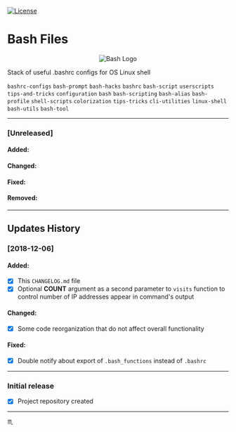 [![License](https://img.shields.io/badge/license-MIT-green.svg?style=flat)](https://github.com/tbaltrushaitis/bash-files/blob/master/LICENSE)

# Bash Files #

<p align="center">
  <img src="assets/img/bash-logo-web.png" alt="Bash Logo" />
</p>

Stack of useful .bashrc configs for OS Linux shell

`bashrc-configs` `bash-prompt` `bash-hacks` `bashrc` `bash-script` `userscripts` `tips-and-tricks` `configuration` `bash` `bash-scripting` `bash-alias` `bash-profile` `shell-scripts` `colorization` `tips-tricks` `cli-utilities` `linux-shell` `bash-utils` `bash-tool`

---

### [Unreleased] ###

#### Added: ####
#### Changed: ####
#### Fixed: ####
#### Removed: ####

---

## Updates History ##

### [2018-12-06] ###
#### Added: ####
- [x] This `CHANGELOG.md` file
- [x] Optional **COUNT** argument as a second parameter to `visits` function to control number of IP addresses appear in command's output

#### Changed: ####
- [x] Some code reorganization that do not affect overall functionality

#### Fixed: ####
- [x] Double notify about export of `.bash_functions` instead of `.bashrc`

---

### Initial release ###
- [x] Project repository created

---

:scorpius:
